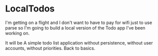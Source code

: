 LocalTodos
==========

I'm getting on a flight and I don't want to have to pay for wifi just to use parse so I'm going to build a local version of the Todo app I've been working on.

It will be A simple todo list application without persistence, without user accounts, without priorities. Back to basics.


